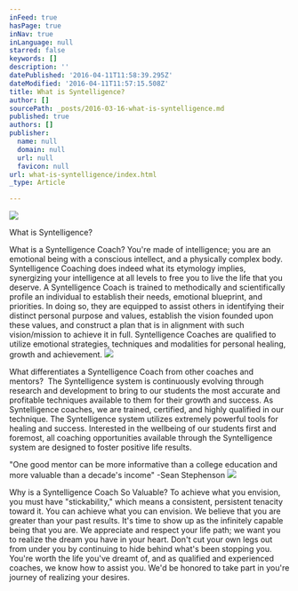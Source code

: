 ```yaml
---
inFeed: true
hasPage: true
inNav: true
inLanguage: null
starred: false
keywords: []
description: ''
datePublished: '2016-04-11T11:58:39.295Z'
dateModified: '2016-04-11T11:57:15.508Z'
title: What is Syntelligence?
author: []
sourcePath: _posts/2016-03-16-what-is-syntelligence.md
published: true
authors: []
publisher:
  name: null
  domain: null
  url: null
  favicon: null
url: what-is-syntelligence/index.html
_type: Article

---
```

![](https://the-grid-user-content.s3-us-west-2.amazonaws.com/62648625-e38e-428f-ab5b-d68503f5d62a.jpg)

What is Syntelligence?

What is a Syntelligence Coach?
You're made of intelligence; you are an emotional being with a conscious intellect, and a physically complex body. Syntelligence Coaching does indeed what its etymology implies, synergizing your intelligence at all levels to free you to live the life that you deserve.​​
A Syntelligence Coach is trained to methodically and scientifically profile an individual to establish their needs, emotional blueprint, and priorities. In doing so, they are equipped to assist others in identifying their distinct personal purpose and values, establish the vision founded upon these values, and construct a plan that is in alignment with such vision/mission to achieve it in full. Syntelligence Coaches are qualified to utilize emotional strategies, techniques and modalities for personal healing, growth and achievement. ![](https://the-grid-user-content.s3-us-west-2.amazonaws.com/e4bbf707-375d-4b50-9f4e-ef9c3abb0558.jpg)

What differentiates a Syntelligence Coach from other coaches and mentors? ​
The Syntelligence system is continuously evolving through research and development to bring to our students the most accurate and profitable techniques available to them for their growth and success. As Syntelligence coaches, we are trained, certified, and highly qualified in our technique. The Syntelligence system utilizes extremely powerful tools for healing and success. Interested in the wellbeing of our students first and foremost, all coaching opportunities available through the Syntelligence system are designed to foster positive life results.               

"One good mentor can be more informative than a college education and more valuable than a decade's income"
-Sean Stephenson
![](https://the-grid-user-content.s3-us-west-2.amazonaws.com/1d3052c8-e17b-46ca-9bdc-7c8c8fc03e39.jpg)

Why is a Syntelligence Coach So Valuable?
To achieve what you envision, you must have "stickability," which means a consistent, persistent tenacity toward it. You can achieve what you can envision. We believe that you are greater than your past results. It's time to show up as the infinitely capable being that you are. We appreciate and respect your life path; we want you to realize the dream you have in your heart. Don't cut your own legs out from under you by continuing to hide behind what's been stopping you. You're worth the life you've dreamt of, and as qualified and experienced coaches, we know how to assist you. We'd be honored to take part in you're journey of realizing your desires. ​